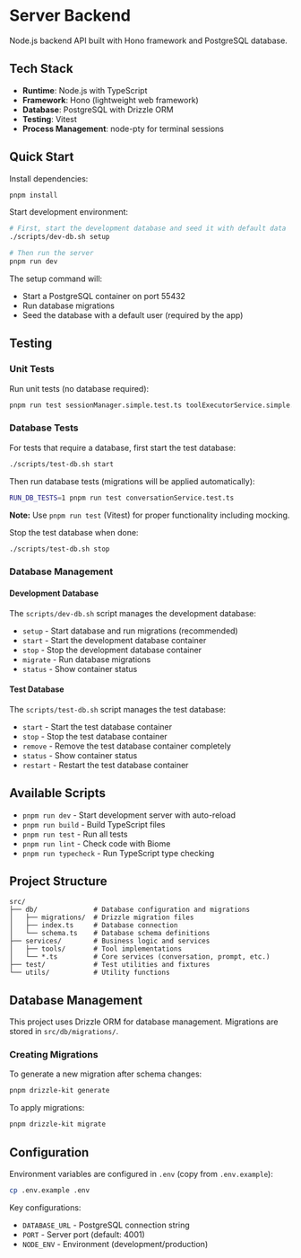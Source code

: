 # Server Backend

Node.js backend API built with Hono framework and PostgreSQL database.

## Tech Stack

- **Runtime**: Node.js with TypeScript
- **Framework**: Hono (lightweight web framework)
- **Database**: PostgreSQL with Drizzle ORM
- **Testing**: Vitest
- **Process Management**: node-pty for terminal sessions

## Quick Start

Install dependencies:

```bash
pnpm install
```

Start development environment:

```bash
# First, start the development database and seed it with default data
./scripts/dev-db.sh setup

# Then run the server
pnpm run dev
```

The setup command will:

- Start a PostgreSQL container on port 55432
- Run database migrations
- Seed the database with a default user (required by the app)

## Testing

### Unit Tests

Run unit tests (no database required):

```bash
pnpm run test sessionManager.simple.test.ts toolExecutorService.simple.test.ts
```

### Database Tests

For tests that require a database, first start the test database:

```bash
./scripts/test-db.sh start
```

Then run database tests (migrations will be applied automatically):

```bash
RUN_DB_TESTS=1 pnpm run test conversationService.test.ts
```

**Note:** Use `pnpm run test` (Vitest) for proper functionality including mocking.

Stop the test database when done:

```bash
./scripts/test-db.sh stop
```

### Database Management

#### Development Database

The `scripts/dev-db.sh` script manages the development database:

- `setup` - Start database and run migrations (recommended)
- `start` - Start the development database container
- `stop` - Stop the development database container
- `migrate` - Run database migrations
- `status` - Show container status

#### Test Database

The `scripts/test-db.sh` script manages the test database:

- `start` - Start the test database container
- `stop` - Stop the test database container
- `remove` - Remove the test database container completely
- `status` - Show container status
- `restart` - Restart the test database container

## Available Scripts

- `pnpm run dev` - Start development server with auto-reload
- `pnpm run build` - Build TypeScript files
- `pnpm run test` - Run all tests
- `pnpm run lint` - Check code with Biome
- `pnpm run typecheck` - Run TypeScript type checking

## Project Structure

```
src/
├── db/              # Database configuration and migrations
│   ├── migrations/  # Drizzle migration files
│   ├── index.ts     # Database connection
│   └── schema.ts    # Database schema definitions
├── services/        # Business logic and services
│   ├── tools/       # Tool implementations
│   └── *.ts         # Core services (conversation, prompt, etc.)
├── test/            # Test utilities and fixtures
└── utils/           # Utility functions
```

## Database Management

This project uses Drizzle ORM for database management. Migrations are stored in `src/db/migrations/`.

### Creating Migrations

To generate a new migration after schema changes:

```bash
pnpm drizzle-kit generate
```

To apply migrations:

```bash
pnpm drizzle-kit migrate
```

## Configuration

Environment variables are configured in `.env` (copy from `.env.example`):

```bash
cp .env.example .env
```

Key configurations:
- `DATABASE_URL` - PostgreSQL connection string
- `PORT` - Server port (default: 4001)
- `NODE_ENV` - Environment (development/production)
